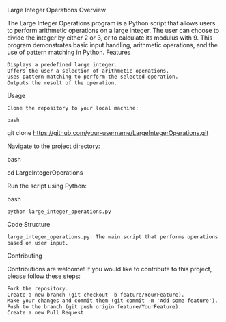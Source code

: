 Large Integer Operations
Overview

The Large Integer Operations program is a Python script that allows users to perform arithmetic operations on a large integer. The user can choose to divide the integer by either 2 or 3, or to calculate its modulus with 9. This program demonstrates basic input handling, arithmetic operations, and the use of pattern matching in Python.
Features

    Displays a predefined large integer.
    Offers the user a selection of arithmetic operations.
    Uses pattern matching to perform the selected operation.
    Outputs the result of the operation.

Usage

    Clone the repository to your local machine:

    bash

git clone https://github.com/your-username/LargeIntegerOperations.git

Navigate to the project directory:

bash

cd LargeIntegerOperations

Run the script using Python:

bash

    python large_integer_operations.py

Code Structure

    large_integer_operations.py: The main script that performs operations based on user input.

Contributing

Contributions are welcome! If you would like to contribute to this project, please follow these steps:

    Fork the repository.
    Create a new branch (git checkout -b feature/YourFeature).
    Make your changes and commit them (git commit -m 'Add some feature').
    Push to the branch (git push origin feature/YourFeature).
    Create a new Pull Request.



